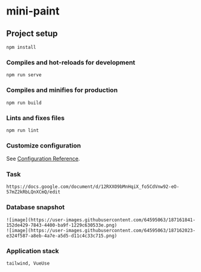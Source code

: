 # mini-paint

## Project setup
```
npm install
```

### Compiles and hot-reloads for development
```
npm run serve
```

### Compiles and minifies for production
```
npm run build
```

### Lints and fixes files
```
npm run lint
```

### Customize configuration
See [Configuration Reference](https://cli.vuejs.org/config/).

### Task 
```
https://docs.google.com/document/d/12RXXO9bMnHqiX_fo5CdVnw92-eO-57mZ2kRbLQnXCmQ/edit
```

### Database snapshot
```
![image](https://user-images.githubusercontent.com/64595063/187161841-152de429-7843-4400-ba9f-1229c630533e.png)
![image](https://user-images.githubusercontent.com/64595063/187162023-e324f587-a8eb-4a7e-a5d5-d11c4c33c715.png)
```

### Application stack
```
tailwind, VueUse
```
